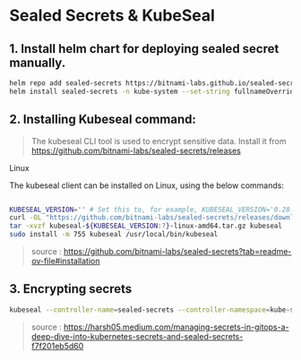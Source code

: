 # Sealed Secrets & KubeSeal

## 1. Install helm chart for deploying sealed secret manually.

```sh
helm repo add sealed-secrets https://bitnami-labs.github.io/sealed-secrets
helm install sealed-secrets -n kube-system --set-string fullnameOverride=sealed-secrets-controller sealed-secrets/sealed-secrets
```

## 2. Installing Kubeseal command:

> The kubeseal CLI tool is used to encrypt sensitive data. Install it from https://github.com/bitnami-labs/sealed-secrets/releases

Linux

The kubeseal client can be installed on Linux, using the below commands:

```sh

KUBESEAL_VERSION='' # Set this to, for example, KUBESEAL_VERSION='0.28.0'
curl -OL "https://github.com/bitnami-labs/sealed-secrets/releases/download/v${KUBESEAL_VERSION:?}/kubeseal-${KUBESEAL_VERSION:?}-linux-amd64.tar.gz"
tar -xvzf kubeseal-${KUBESEAL_VERSION:?}-linux-amd64.tar.gz kubeseal
sudo install -m 755 kubeseal /usr/local/bin/kubeseal
```
> source : https://github.com/bitnami-labs/sealed-secrets?tab=readme-ov-file#installation

## 3. Encrypting secrets

```sh
kubeseal --controller-name=sealed-secrets --controller-namespace=kube-system < mysql-secret.yaml > mysql-sealed-secret.yaml`
```

> source : https://harsh05.medium.com/managing-secrets-in-gitops-a-deep-dive-into-kubernetes-secrets-and-sealed-secrets-f7f201eb5d60